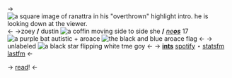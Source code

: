 ->![a square image of ranattra in his "overthrown" highlight intro. he is looking down at the viewer.](https://media.discordapp.net/attachments/1007182318496133151/1123891658166124645/Untitled895_20230629040210.png)<-
->zoey **/** dustin ![a coffin moving side to side](https://media.discordapp.net/attachments/1007182318496133151/1112698609151004692/IMG_7563.gif) she **/** [*ne*](https://pronouns.cc/@reaper)[***os***](https://pronouny.xyz/u/reapers)
17 ![a purple bat](https://media.discordapp.net/attachments/1007182318496133151/1123891417081724939/IMG_8075.gif) autistic + aroace ![the black and blue aroace flag](https://i.imgur.com/It5K4Wy.jpg) <-
-> unlabeled ![a black star flipping](https://media.discordapp.net/attachments/1007182318496133151/1112698610140860527/IMG_9021.gif) white tme goy <-
-> [**ints**](7624) [spotify](https://open.spotify.com/user/ihrb705ewtgmc2uh06izlrhdm?si=_SXKHM2kTaKdFcN1_EFh9A) ⋆ [statsfm](https://stats.fm/starset) [lastfm](https://www.last.fm/user/pixilno) <-

-> [read](https://rentry.co/binaryy)! <-
